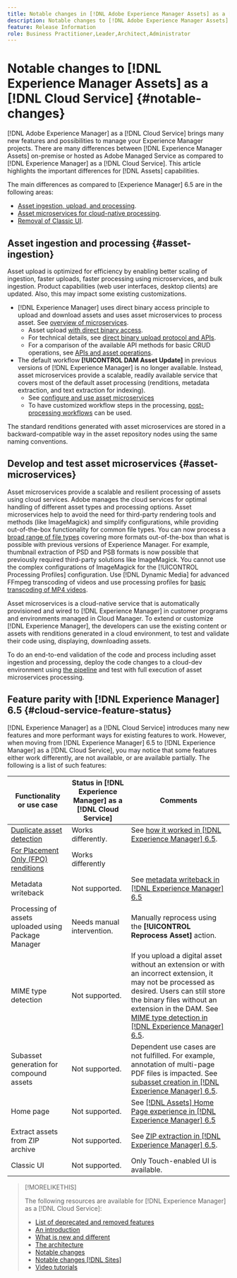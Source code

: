 ```yaml
---
title: Notable changes in [!DNL Adobe Experience Manager Assets] as a [!DNL Cloud Service]
description: Notable changes to [!DNL Adobe Experience Manager Assets] in [!DNL Experience Manager] as a [!DNL Cloud Service] as compared to [!DNL Adobe Experience Manager 6.5.
feature: Release Information
role: Business Practitioner,Leader,Architect,Administrator
---
```


# Notable changes to [!DNL Experience Manager Assets] as a [!DNL Cloud Service] {#notable-changes}

[!DNL Adobe Experience Manager] as a [!DNL Cloud Service] brings many new features and possibilities to manage your Experience Manager projects. There are many differences between [!DNL Experience Manager Assets] on-premise or hosted as Adobe Managed Service as compared to [!DNL Experience Manager] as a [!DNL Cloud Service]. This article highlights the important differences for [!DNL Assets] capabilities.

The main differences as compared to [Experience Manager] 6.5 are in the following areas:

* [Asset ingestion, upload, and processing](#asset-ingestion).
* [Asset microservices for cloud-native processing](#asset-microservices).
* [Removal of Classic UI](#classic-ui).

## Asset ingestion and processing {#asset-ingestion}

Asset upload is optimized for efficiency by enabling better scaling of ingestion, faster uploads, faster processing using microservices, and bulk ingestion. Product capabilities (web user interfaces, desktop clients) are updated. Also, this may impact some existing customizations.

* [!DNL Experience Manager] uses direct binary access principle to upload and download assets and uses asset microservices to process asset. See [overview of microservices](/help/assets/asset-microservices-overview.md).
  * Asset upload [with direct binary access](/help/assets/asset-microservices-overview.md#asset-upload-with-direct-binary-access).
  * For technical details, see [direct binary upload protocol and APIs](/help/assets/developer-reference-material-apis.md#upload-binary).
  * For a comparison of the available API methods for basic CRUD operations, see [APIs and asset operations](/help/assets/developer-reference-material-apis.md#use-cases-and-apis).
* The default workflow **[!UICONTROL DAM Asset Update]** in previous versions of [!DNL Experience Manager] is no longer available. Instead, asset microservices provide a scalable, readily available service that covers most of the default asset processing (renditions, metadata extraction, and text extraction for indexing).
  * See [configure and use asset microservices](/help/assets/asset-microservices-configure-and-use.md)
  * To have customized workflow steps in the processing, [post-processing workflows](/help/assets/asset-microservices-configure-and-use.md#post-processing-workflows) can be used.

The standard renditions generated with asset microservices are stored in a backward-compatible way in the asset repository nodes using the same naming conventions.

## Develop and test asset microservices {#asset-microservices}

Asset microservices provide a scalable and resilient processing of assets using cloud services. Adobe manages the cloud services for optimal handling of different asset types and processing options. Asset microservices help to avoid the need for third-party rendering tools and methods (like ImageMagick) and simplify configurations, while providing out-of-the-box functionality for common file types. You can now process a [broad range of file types](/help/assets/file-format-support.md) covering more formats out-of-the-box than what is possible with previous versions of Experience Manager. For example, thumbnail extraction of PSD and PSB formats is now possible that previously required third-party solutions like ImageMagick. You cannot use the complex configurations of ImageMagick for the [!UICONTROL Processing Profiles] configuration. Use [!DNL Dynamic Media] for advanced FFmpeg transcoding of videos and use processing profiles for [basic transcoding of MP4 videos](/help/assets/manage-video-assets.md#transcode-video).

Asset microservices is a cloud-native service that is automatically provisioned and wired to [!DNL Experience Manager] in customer programs and environments managed in Cloud Manager. To extend or customize [!DNL Experience Manager], the developers can use the existing content or assets with renditions generated in a cloud environment, to test and validate their code using, displaying, downloading assets.

To do an end-to-end validation of the code and process including asset ingestion and processing, deploy the code changes to a cloud-dev environment using [the pipeline](/help/implementing/cloud-manager/configure-pipeline.md) and test with full execution of asset microservices processing.


## Feature parity with [!DNL Experience Manager] 6.5 {#cloud-service-feature-status}

[!DNL Experience Manager] as a [!DNL Cloud Service] introduces many new features and more performant ways for existing features to work. However, when moving from [!DNL Experience Manager] 6.5 to [!DNL Experience Manager] as a [!DNL Cloud Service], you may notice that some features either work differently, are not available, or are available partially. The following is a list of such features:

| Functionality or use case | Status in [!DNL Experience Manager] as a [!DNL Cloud Service] | Comments |
|-----|-----|-----|
| [Duplicate asset detection](/help/assets/manage-digital-assets.md#detect-duplicate-assets) | Works differently. | See [how it worked in [!DNL Experience Manager] 6.5](https://experienceleague.adobe.com/docs/experience-manager-65/assets/managing/duplicate-detection.html). |
| [For Placement Only (FPO) renditions](https://helpx.adobe.com/enterprise/admin-guide.html/enterprise/using/configure-aem-assets-for-asset-link.ug.html#configfporendition) | Works differently | |
| Metadata writeback | Not supported. | See [metadata writeback in [!DNL Experience Manager] 6.5](https://experienceleague.adobe.com/docs/experience-manager-65/assets/administer/xmp-writeback.html) |
| Processing of assets uploaded using Package Manager | Needs manual intervention. | Manually reprocess using the **[!UICONTROL Reprocess Asset]** action. |
| MIME type detection | Not supported. | If you upload a digital asset without an extension or with an incorrect extension, it may not be processed as desired. Users can still store the binary files without an extension in the DAM. See [MIME type detection in [!DNL Experience Manager] 6.5](https://experienceleague.adobe.com/docs/experience-manager-65/assets/administer/detect-asset-mime-type-with-tika.html). |
| Subasset generation for compound assets | Not supported. | Dependent use cases are not fulfilled. For example, annotation of multi-page PDF files is impacted. See [subasset creation in [!DNL Experience Manager] 6.5](https://experienceleague.adobe.com/docs/experience-manager-65/assets/managing/managing-linked-subassets.html#generate-subassets). |
| Home page | Not supported. | See [[!DNL Assets] Home Page experience in [!DNL Experience Manager] 6.5](https://experienceleague.adobe.com/docs/experience-manager-65/assets/using/assets-home-page.html) |
| Extract assets from ZIP archive | Not supported. | See [ZIP extraction in [!DNL Experience Manager] 6.5](https://experienceleague.adobe.com/docs/experience-manager-65/assets/managing/manage-assets.html#extractzip). |
| Classic UI | Not supported. | Only Touch-enabled UI is available. |

>[!MORELIKETHIS]
>
>The following resources are available for [!DNL Experience Manager] as a [!DNL Cloud Service]:
>
>* [List of deprecated and removed features](/help/release-notes/deprecated-removed-features.md)
>* [An introduction](/help/overview/introduction.md)
>* [What is new and different](/help/overview/what-is-new-and-different.md)
>* [The architecture](/help/core-concepts/architecture.md)
>* [Notable changes](/help/release-notes/aem-cloud-changes.md)
>* [Notable changes [!DNL Sites]](/help/sites-cloud/sites-cloud-changes.md)
>* [Video tutorials](https://experienceleague.adobe.com/docs/experience-manager-learn/cloud-service/overview.html)
